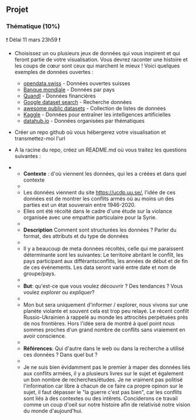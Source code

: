
## Projet

### Thématique (10%)

❗ Délai 11 mars 23h59 ❗
* Choisissez un ou plusieurs jeux de données qui vous inspirent et qui feront partie de votre visualisation. Vous devrez raconter une histoire et les coups de cœur sont ceux qui marchent le mieux ! Voici quelques exemples de données ouvertes :

  * [opendata.swiss](https://opendata.swiss/fr/) - Données ouvertes suisses
  * [Banque mondiale](https://datacatalog.worldbank.org/) - Données par pays
  * [Quandl](https://www.quandl.com/search) - Données financières
  * [Google dataset search](https://toolbox.google.com/datasetsearch) - Recherche données
  * [awesome public datasets](https://github.com/awesomedata/awesome-public-datasets) - Collection de listes de données
  * [Kaggle](https://www.kaggle.com/datasets) - Données pour entraîner les intelligences artificielles
  * [datahub.io](https://datahub.io/collections) - Données organisées par thématiques

    
* Créer un repo github où vous hébergerez votre visualisation et transmettez-moi l'url


* A la racine du repo, créez un README.md où vous traitez les questions suivantes : 
* 
  * **Contexte** : d'où viennent les données, qui les a créées et dans quel contexte
  * 
  * Les données viennent du site https://ucdp.uu.se/, l'idée de ces données est de montrer les conflits armés où au moins un des parties est un état souverain entre 1946-2020.
  * Elles ont été récolté dans le cadre d'une étude sur la violance organisée avec une empathie particulaire pour la Syrie.
  *  
  * **Description** Comment sont structurées les données ? Parler du format, des attributs et du type de données
  * 
  * Il y a beaucoup de meta données récoltés, celle qui me paraissent déterminante sont les suivantes: Le territoire abritant le confilt, les pays participant aux différantsconflits, les années de début et de fin de ces événements. Les data seront varié entre date et nom de groupe/pays.
  * 
  * **But**: qu'est-ce que vous voulez découvrir ? Des tendances ? Vous voulez *explorer* ou *expliquer*?
  * 
  * Mon but sera uniquement d'informer / explorer, nous vivons sur une planète violante et souvent cela est trop peu relayé. Le récent confilt Russio-Ukrainien à rappelé au monde les attrocités perpétuées près de nos frontières. Hors l'idée sera de montré à quel point nous sommes proches d'un grand nombre de conflits sans vraiement en avoir conscience.
  * 
  * **Références**: Qui d'autre dans le web ou dans la recherche a utilisé ces données ? Dans quel but ?
  * 
  * Je ne suis bien évidamment pas le premier à maper des données liés aux conflits armées, il y a plusieurs livres sur le sujet et également un bon nombre de recherches/études. Je ne vraiment pas politisé l'information car libre à chacun de ce faire ca propre opinon sur le sujet, il faut dépasser le "la guerre c'est pas bien", car les conflits sont liés à des contextes ou des intêrets. Conciderons ce travail comme un coup d'oeil sur notre histoire afin de relativisé notre vision du monde d'aujourd'hui.     

